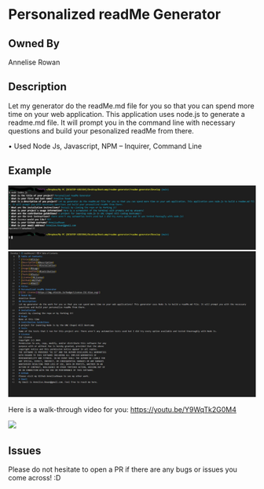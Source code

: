 # Personalized readMe Generator

## Owned By

Annelise Rowan 

## Description

Let my generator do the readMe.md file for you so that you can spend more time on your web application. This application uses node.js to generate a readme.md file. It will prompt you in the command line with necessary questions and build your pesonalized readMe from there. 

•	Used Node Js, Javascript, NPM – Inquirer, Command Line

## Example

![](Develop/images/InkedScreenshot-2021-05-23-145207_LI.jpg)
![](Develop/images/Screenshot-2021-05-23-151033.png)

Here is a walk-through video for you: https://youtu.be/Y9WqTk2G0M4

![](Develop/images/Personalized-ReadMe-Generator.gif)

## Issues

Please do not hesitate to open a PR if there are any bugs or issues you come across! :D
